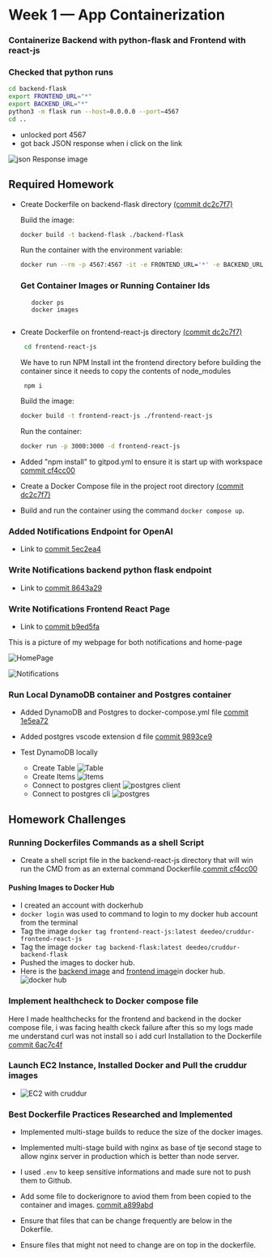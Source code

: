 # Week 1 — App Containerization

### Containerize Backend  with python-flask and Frontend with react-js

### Checked that python runs

```sh
cd backend-flask
export FRONTEND_URL="*"
export BACKEND_URL="*"
python3 -m flask run --host=0.0.0.0 --port=4567
cd ..
```

- unlocked port 4567
- got back JSON response when i click on the link

![json Response image](https://github.com/Deedeo/aws-bootcamp-cruddur-2023/blob/main/journal/assets/end-point.JPG)

## Required Homework

- Create Dockerfile on backend-flask directory [(commit dc2c7f7)](https://github.com/Deedeo/aws-bootcamp-cruddur-2023/commit/dc2c7f7a259d77d9dbb4076a5b50ca346b95a994)
  
  Build the image:
  ```sh
  docker build -t backend-flask ./backend-flask
  ```
  Run the container with the environment variable:
  ```sh
  docker run --rm -p 4567:4567 -it -e FRONTEND_URL='*' -e BACKEND_URL='*' backend-flask
  ```
 
  ### Get Container Images or Running Container Ids

  ```
     docker ps
     docker images
  ```
  ![]()
  
- Create Dockerfile on frontend-react-js directory [(commit dc2c7f7)](https://github.com/Deedeo/aws-bootcamp-cruddur-2023/commit/dc2c7f7a259d77d9dbb4076a5b50ca346b95a994)

   ```sh
    cd frontend-react-js 
   ```
    We have to run NPM Install int the frontend directory before building the container since it needs to copy the contents of node_modules
   ```sh
    npm i 
   ```

  Build the image:
  ```sh
  docker build -t frontend-react-js ./frontend-react-js
  ```
  Run the container:
  ```sh
  docker run -p 3000:3000 -d frontend-react-js
  ```
- Added "npm install" to gitpod.yml to ensure it is start up with workspace
[commit cf4cc00](https://github.com/Deedeo/aws-bootcamp-cruddur-2023/commit/cf4cc00e50724ead118bde230eba75fdeb45833e) 
 
- Create a Docker Compose file in the project root directory [(commit dc2c7f7)](https://github.com/Deedeo/aws-bootcamp-cruddur-2023/commit/dc2c7f7a259d77d9dbb4076a5b50ca346b95a994)
  
- Build and run the container using the command `docker compose up`.
 
  
  
### Added Notifications Endpoint for OpenAI
- Link to [commit 5ec2ea4](https://github.com/Deedeo/aws-bootcamp-cruddur-2023/commit/5ec2ea42fb10f10f01275d420145cd29df70ca89)

### Write Notifications backend python flask endpoint
- Link to [commit 8643a29](https://github.com/Deedeo/aws-bootcamp-cruddur-2023/commit/8643a29b8dbf21ba8effd8bf940f131c77d2fe06)

### Write Notifications Frontend React Page
- Link to [commit b9ed5fa](https://github.com/Deedeo/aws-bootcamp-cruddur-2023/commit/b9ed5fa1ef2eac8ec4061f2ee7ae64070afdab47)

This is a picture of my webpage for both notifications and home-page

![HomePage](https://github.com/Deedeo/aws-bootcamp-cruddur-2023/blob/main/journal/assets/home-page.JPG)

![Notifications](https://github.com/Deedeo/aws-bootcamp-cruddur-2023/blob/main/journal/assets/notification.JPG)

### Run Local DynamoDB container and Postgres container
- Added DynamoDB and Postgres to docker-compose.yml file [commit 1e5ea72](https://github.com/Deedeo/aws-bootcamp-cruddur-2023/commit/1e5ea7265f9293b13e00cd3fbcb57050c701d88c)


- Added postgres vscode extension d file [commit 9893ce9](https://github.com/Deedeo/aws-bootcamp-cruddur-2023/commit/9893ce9009dba2edab4d62d641c219da72b224e6)

  
- Test DynamoDB locally
  - Create Table
    ![Table](https://github.com/Deedeo/aws-bootcamp-cruddur-2023/blob/main/journal/assets/dynamo.JPG)
  - Create Items
    ![Items](https://github.com/Deedeo/aws-bootcamp-cruddur-2023/blob/main/journal/assets/table.JPG)
  - Connect to postgres client
    ![postgres client](https://github.com/Deedeo/aws-bootcamp-cruddur-2023/blob/main/journal/assets/dbserver.JPG)
  - Connect to postgres cli
    ![postgres](https://github.com/Deedeo/aws-bootcamp-cruddur-2023/blob/main/journal/assets/psql.JPG)
    

## Homework Challenges

### Running Dockerfiles Commands as a shell Script
- Create a shell script file in the backend-react-js directory that will win run the CMD from as an external command Dockerfile.[commit cf4cc00](https://github.com/Deedeo/aws-bootcamp-cruddur-2023/commit/cf4cc00e50724ead118bde230eba75fdeb45833e)


#### Pushing Images to Docker Hub
- I created an account with dockerhub
- `docker login` was used to command to login to my docker hub account from the terminal
- Tag the image `docker tag frontend-react-js:latest deedeo/cruddur-frontend-react-js`
- Tag the image `docker tag backend-flask:latest deedeo/cruddur-backend-flask`
- Pushed the images to docker hub.
- Here is the [backend image](https://hub.docker.com/r/deedeo/cruddur-backend-flask)  and [frontend image](https://hub.docker.com/r/deedeo/cruddur-frontend-react-js)in docker hub.
![docker hub](https://github.com/Deedeo/aws-bootcamp-cruddur-2023/blob/main/journal/assets/dockerhub.JPG)


### Implement healthcheck to Docker compose file


Here I made healthchecks for the frontend and backend in the docker compose file, i was facing health ckeck failure after this so my logs made me understand curl was not install so i add curl Installation to the Dockerfile [commit 6ac7c4f](https://github.com/Deedeo/aws-bootcamp-cruddur-2023/commit/6ac7c4f39a9044a597d21aeaecd82b4afc530f15)

### Launch EC2 Instance, Installed Docker and Pull the cruddur images

- ![EC2 with cruddur](https://github.com/Deedeo/aws-bootcamp-cruddur-2023/blob/main/journal/assets/dockerpull.JPG)


### Best Dockerfile Practices Researched and Implemented


- Implemented multi-stage builds to reduce the size of the docker images.

- Implemented multi-stage build with nginx as base of tje second stage to allow nginx server in production which is better than node server.

- I  used `.env` to keep sensitive informations and made sure not to push them to Github.

- Add some file to dockerignore to aviod them from been copied to the container and images. [commit a899abd](https://github.com/Deedeo/aws-bootcamp-cruddur-2023/commit/a899abd6aea4dfdd78a72d3300bbfd20a71eabe6)

- Ensure that files that can be change frequently are below in the Dokerfile.
- Ensure files that might not need to change are on top in the dockerfile.
  
  
  
  

